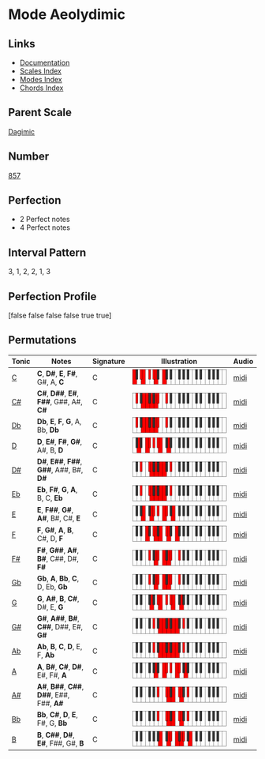 # Mode Aeolydimic

## Links

- [Documentation](index.md)
- [Scales Index](Scales.md)
- [Modes Index](Modes.md)
- [Chords Index](Chords.md)

## Parent Scale

[Dagimic](ScaleDagimic.md)

## Number

[857](https://ianring.com/musictheory/scales/857)

## Perfection

- 2 Perfect notes
- 4 Perfect notes

## Interval Pattern

3, 1, 2, 2, 1, 3

## Perfection Profile

[false false false false true true]

## Permutations

| Tonic | Notes | Signature | Illustration | Audio |
|-------|-------|-----------|--------------|-------|
| [C](ModeCNaturalAeolydimic.md) | **C**, **D#**, **E**, **F#**, G#, A, **C** | C | ![CNaturalAeolydimic](ModeCNaturalAeolydimic.png) | [midi](https://github.com/edipermadi/music/blob/main/docs/ModeCNaturalAeolydimic.mid?raw=true) |
| [C#](ModeCSharpAeolydimic.md) | **C#**, **D##**, **E#**, **F##**, G##, A#, **C#** | C | ![CSharpAeolydimic](ModeCSharpAeolydimic.png) | [midi](https://github.com/edipermadi/music/blob/main/docs/ModeCSharpAeolydimic.mid?raw=true) |
| [Db](ModeDFlatAeolydimic.md) | **Db**, **E**, **F**, **G**, A, Bb, **Db** | C | ![DFlatAeolydimic](ModeDFlatAeolydimic.png) | [midi](https://github.com/edipermadi/music/blob/main/docs/ModeDFlatAeolydimic.mid?raw=true) |
| [D](ModeDNaturalAeolydimic.md) | **D**, **E#**, **F#**, **G#**, A#, B, **D** | C | ![DNaturalAeolydimic](ModeDNaturalAeolydimic.png) | [midi](https://github.com/edipermadi/music/blob/main/docs/ModeDNaturalAeolydimic.mid?raw=true) |
| [D#](ModeDSharpAeolydimic.md) | **D#**, **E##**, **F##**, **G##**, A##, B#, **D#** | C | ![DSharpAeolydimic](ModeDSharpAeolydimic.png) | [midi](https://github.com/edipermadi/music/blob/main/docs/ModeDSharpAeolydimic.mid?raw=true) |
| [Eb](ModeEFlatAeolydimic.md) | **Eb**, **F#**, **G**, **A**, B, C, **Eb** | C | ![EFlatAeolydimic](ModeEFlatAeolydimic.png) | [midi](https://github.com/edipermadi/music/blob/main/docs/ModeEFlatAeolydimic.mid?raw=true) |
| [E](ModeENaturalAeolydimic.md) | **E**, **F##**, **G#**, **A#**, B#, C#, **E** | C | ![ENaturalAeolydimic](ModeENaturalAeolydimic.png) | [midi](https://github.com/edipermadi/music/blob/main/docs/ModeENaturalAeolydimic.mid?raw=true) |
| [F](ModeFNaturalAeolydimic.md) | **F**, **G#**, **A**, **B**, C#, D, **F** | C | ![FNaturalAeolydimic](ModeFNaturalAeolydimic.png) | [midi](https://github.com/edipermadi/music/blob/main/docs/ModeFNaturalAeolydimic.mid?raw=true) |
| [F#](ModeFSharpAeolydimic.md) | **F#**, **G##**, **A#**, **B#**, C##, D#, **F#** | C | ![FSharpAeolydimic](ModeFSharpAeolydimic.png) | [midi](https://github.com/edipermadi/music/blob/main/docs/ModeFSharpAeolydimic.mid?raw=true) |
| [Gb](ModeGFlatAeolydimic.md) | **Gb**, **A**, **Bb**, **C**, D, Eb, **Gb** | C | ![GFlatAeolydimic](ModeGFlatAeolydimic.png) | [midi](https://github.com/edipermadi/music/blob/main/docs/ModeGFlatAeolydimic.mid?raw=true) |
| [G](ModeGNaturalAeolydimic.md) | **G**, **A#**, **B**, **C#**, D#, E, **G** | C | ![GNaturalAeolydimic](ModeGNaturalAeolydimic.png) | [midi](https://github.com/edipermadi/music/blob/main/docs/ModeGNaturalAeolydimic.mid?raw=true) |
| [G#](ModeGSharpAeolydimic.md) | **G#**, **A##**, **B#**, **C##**, D##, E#, **G#** | C | ![GSharpAeolydimic](ModeGSharpAeolydimic.png) | [midi](https://github.com/edipermadi/music/blob/main/docs/ModeGSharpAeolydimic.mid?raw=true) |
| [Ab](ModeAFlatAeolydimic.md) | **Ab**, **B**, **C**, **D**, E, F, **Ab** | C | ![AFlatAeolydimic](ModeAFlatAeolydimic.png) | [midi](https://github.com/edipermadi/music/blob/main/docs/ModeAFlatAeolydimic.mid?raw=true) |
| [A](ModeANaturalAeolydimic.md) | **A**, **B#**, **C#**, **D#**, E#, F#, **A** | C | ![ANaturalAeolydimic](ModeANaturalAeolydimic.png) | [midi](https://github.com/edipermadi/music/blob/main/docs/ModeANaturalAeolydimic.mid?raw=true) |
| [A#](ModeASharpAeolydimic.md) | **A#**, **B##**, **C##**, **D##**, E##, F##, **A#** | C | ![ASharpAeolydimic](ModeASharpAeolydimic.png) | [midi](https://github.com/edipermadi/music/blob/main/docs/ModeASharpAeolydimic.mid?raw=true) |
| [Bb](ModeBFlatAeolydimic.md) | **Bb**, **C#**, **D**, **E**, F#, G, **Bb** | C | ![BFlatAeolydimic](ModeBFlatAeolydimic.png) | [midi](https://github.com/edipermadi/music/blob/main/docs/ModeBFlatAeolydimic.mid?raw=true) |
| [B](ModeBNaturalAeolydimic.md) | **B**, **C##**, **D#**, **E#**, F##, G#, **B** | C | ![BNaturalAeolydimic](ModeBNaturalAeolydimic.png) | [midi](https://github.com/edipermadi/music/blob/main/docs/ModeBNaturalAeolydimic.mid?raw=true) |
